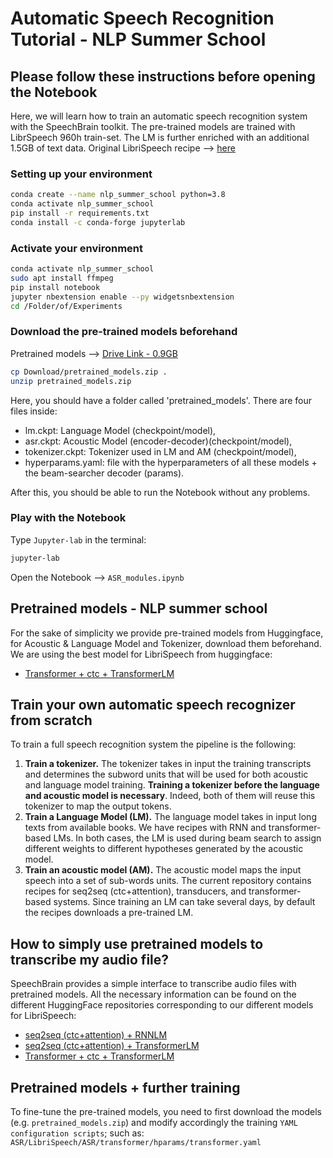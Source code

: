 # Automatic Speech Recognition Tutorial - NLP Summer School

## Please follow these instructions before opening the Notebook

Here, we will learn how to train an automatic speech recognition system with the SpeechBrain toolkit. The pre-trained models are trained with LibrSpeech 960h train-set. The LM is further enriched with an additional 1.5GB of text data. Original LibriSpeech recipe --> [here](https://github.com/speechbrain/speechbrain/tree/develop/recipes/LibriSpeech)

### Setting up your environment

```bash
conda create --name nlp_summer_school python=3.8
conda activate nlp_summer_school
pip install -r requirements.txt
conda install -c conda-forge jupyterlab
```
### Activate your environment

```bash
conda activate nlp_summer_school
sudo apt install ffmpeg
pip install notebook
jupyter nbextension enable --py widgetsnbextension
cd /Folder/of/Experiments
```
### Download the pre-trained models beforehand

Pretrained models --> [Drive Link - 0.9GB](https://drive.google.com/drive/folders/1tFp7usKJ0qIJ8ofuil9RgNm5lJ080hgc?usp=sharing)

```bash
cp Download/pretrained_models.zip . 
unzip pretrained_models.zip
```

Here, you should have a folder called 'pretrained_models'. There are four files inside: 
- lm.ckpt: Language Model (checkpoint/model),
- asr.ckpt: Acoustic Model (encoder-decoder)(checkpoint/model),
- tokenizer.ckpt: Tokenizer used in LM and AM (checkpoint/model),
- hyperparams.yaml: file with the hyperparameters of all these models + the beam-searcher decoder (params).

After this, you should be able to run the Notebook without any problems.

### Play with the Notebook

Type `Jupyter-lab` in the terminal:
```bash
jupyter-lab
```
Open the Notebook --> `ASR_modules.ipynb`

## Pretrained models - NLP summer school

For the sake of simplicity we provide pre-trained models from Huggingface, for Acoustic & Language Model and Tokenizer, download them beforehand. We are using the best model for LibriSpeech from huggingface:
- [Transformer + ctc + TransformerLM](https://huggingface.co/speechbrain/asr-transformer-transformerlm-librispeech)

## Train your own automatic speech recognizer from scratch 

To train a full speech recognition system the pipeline is the following:
1. **Train a tokenizer.** The tokenizer takes in input the training transcripts and determines the subword units that will be used for both acoustic and language model training. **Training a tokenizer before the language and acoustic model is necessary**. Indeed, both of them will reuse this tokenizer to map the output tokens.
2. **Train a Language Model (LM).** The language model takes in input long texts from available books. We have recipes with RNN and transformer-based LMs. In both cases, the LM is used during beam search to assign different weights to different hypotheses generated by the acoustic model.
3. **Train an acoustic model (AM).** The acoustic model maps the input speech into a set of sub-words units. The current repository contains recipes for seq2seq (ctc+attention), transducers, and transformer-based systems. Since training an LM can take several days, by default the recipes downloads a pre-trained LM.

## How to simply use pretrained models to transcribe my audio file?

SpeechBrain provides a simple interface to transcribe audio files with pretrained models. All the necessary information can be found on the different HuggingFace repositories corresponding to our different models for LibriSpeech:
- [seq2seq (ctc+attention) + RNNLM](https://huggingface.co/speechbrain/asr-crdnn-rnnlm-librispeech)
- [seq2seq (ctc+attention) + TransformerLM](https://huggingface.co/speechbrain/asr-crdnn-transformerlm-librispeech)
- [Transformer + ctc + TransformerLM](https://huggingface.co/speechbrain/asr-transformer-transformerlm-librispeech)

## Pretrained models + further training 

To fine-tune the pre-trained models, you need to first download the models (e.g. `pretrained_models.zip`) and modify accordingly the training `YAML configuration scripts`; such as: `ASR/LibriSpeech/ASR/transformer/hparams/transformer.yaml`
